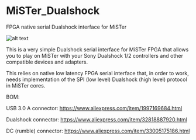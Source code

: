 # MiSTer_Dualshock
FPGA native serial Dualshock interface for MiSTer

![alt text](https://i.imgur.com/AsgAaWl.png)

This is a very simple Dualshock serial interface for MiSTer FPGA that allows 
you to play on MiSTer with your Sony Dualshock 1/2 controllers and other
compatible devices and adapters.

This relies on native low latency FPGA serial interface that, in order to work,
needs implementation of the SPI (low level) Dualshock (high level) protocol in
MiSTer cores.

BOM:

USB 3.0 A connector:
https://www.aliexpress.com/item/1997169684.html

Dualshock connector:
https://www.aliexpress.com/item/32818887920.html

DC (rumble) connector:
https://www.aliexpress.com/item/33005175186.html
